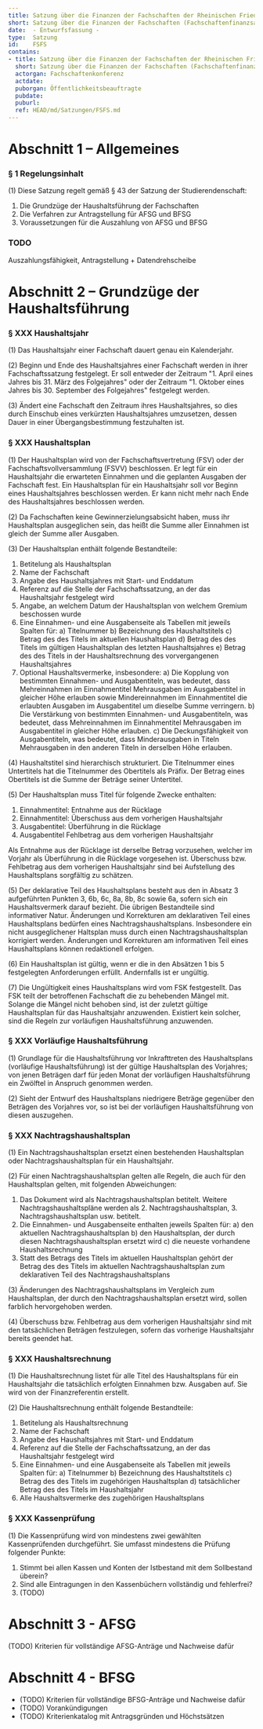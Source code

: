 ```yaml
---
title: Satzung über die Finanzen der Fachschaften der Rheinischen Friedrich-Wilhelms-Universität Bonn (Fachschaftenfinanzsatzung - FSFS)
short: Satzung über die Finanzen der Fachschaften (Fachschaftenfinanzsatzung - FSFS)
date:  - Entwurfsfassung -
type:  Satzung
id:    FSFS
contains:
- title: Satzung über die Finanzen der Fachschaften der Rheinischen Friedrich-Wilhelms-Universität Bonn (Fachschaftenfinanzsatzung - FSFS)
  short: Satzung über die Finanzen der Fachschaften (Fachschaftenfinanzsatzung - FSFS)
  actorgan: Fachschaftenkonferenz
  actdate:
  puborgan: Öffentlichkeitsbeauftragte
  pubdate:
  puburl:
  ref: HEAD/md/Satzungen/FSFS.md
---
```


# Abschnitt 1 – Allgemeines

### § 1 Regelungsinhalt

(1) Diese Satzung regelt gemäß § 43 der Satzung der Studierendenschaft:

1. Die Grundzüge der Haushaltsführung der Fachschaften
2. Die Verfahren zur Antragstellung für AFSG und BFSG
3. Voraussetzungen für die Auszahlung von AFSG und BFSG

### TODO

Auszahlungsfähigkeit, Antragstellung + Datendrehscheibe


# Abschnitt 2 – Grundzüge der Haushaltsführung

### § XXX Haushaltsjahr

(1) Das Haushaltsjahr einer Fachschaft dauert genau ein Kalenderjahr.

(2) Beginn und Ende des Haushaltsjahres einer Fachschaft werden in ihrer Fachschaftssatzung festgelegt.
Er soll entweder der Zeitraum "1. April eines Jahres bis 31. März des Folgejahres" oder der Zeitraum "1. Oktober eines Jahres bis 30. September des Folgejahres" festgelegt werden.

(3) Ändert eine Fachschaft den Zeitraum ihres Haushaltsjahres, so dies durch Einschub eines verkürzten Haushaltsjahres umzusetzen, dessen Dauer in einer Übergangsbestimmung festzuhalten ist.


### § XXX Haushaltsplan

(1) Der Haushaltsplan wird von der Fachschaftsvertretung (FSV) oder der Fachschaftsvollversammlung (FSVV) beschlossen.
Er legt für ein Haushaltsjahr die erwarteten Einnahmen und die geplanten Ausgaben der Fachschaft fest.
Ein Haushaltsplan für ein Haushaltsjahr soll vor Beginn eines Haushaltsjahres beschlossen werden.
Er kann nicht mehr nach Ende des Haushaltsjahres beschlossen werden.

(2) Da Fachschaften keine Gewinnerzielungsabsicht haben, muss ihr Haushaltsplan ausgeglichen sein, das heißt die Summe aller Einnahmen ist gleich der Summe aller Ausgaben.

(3) Der Haushaltsplan enthält folgende Bestandteile:

1. Betitelung als Haushaltsplan
2. Name der Fachschaft
3. Angabe des Haushaltsjahres mit Start- und Enddatum
4. Referenz auf die Stelle der Fachschaftssatzung, an der das Haushaltsjahr festgelegt wird
5. Angabe, an welchem Datum der Haushaltsplan von welchem Gremium beschossen wurde
6. Eine Einnahmen- und eine Ausgabenseite als Tabellen mit jeweils Spalten für:
    a) Titelnummer
    b) Bezeichnung des Haushaltstitels
    c) Betrag des des Titels im aktuellen Haushaltsplan
    d) Betrag des des Titels im gültigen Haushaltsplan des letzten Haushaltsjahres
    e) Betrag des des Titels in der Haushaltsrechnung des vorvergangenen Haushaltsjahres
8. Optional Haushaltsvermerke, insbesondere:
    a) Die Kopplung von bestimmten Einnahmen- und Ausgabentiteln, was bedeutet, dass Mehreinnahmen im Einnahmentitel Mehrausgaben im Ausgabentitel in gleicher Höhe erlauben sowie Mindereinnahmen im Einnahmentitel die erlaubten Ausgaben im Ausgabentitel um dieselbe Summe verringern.
    b) Die Verstärkung von bestimmten Einnahmen- und Ausgabentiteln, was bedeutet, dass Mehreinnahmen im Einnahmentitel Mehrausgaben im Ausgabentitel in gleicher Höhe erlauben.
    c) Die Deckungsfähigkeit von Ausgabentiteln, was bedeutet, dass Minderausgaben in Titeln Mehrausgaben in den anderen Titeln in derselben Höhe erlauben.

(4) Haushaltstitel sind hierarchisch strukturiert.
Die Titelnummer eines Untertitels hat die Titelnummer des Obertitels als Präfix.
Der Betrag eines Obertitels ist die Summe der Beträge seiner Untertitel.

(5) Der Haushaltsplan muss Titel für folgende Zwecke enthalten:

1. Einnahmentitel: Entnahme aus der Rücklage
2. Einnahmentitel: Überschuss aus dem vorherigen Haushaltsjahr
3. Ausgabentitel: Überführung in die Rücklage
4. Ausgabentitel Fehlbetrag aus dem vorherigen Haushaltsjahr

Als Entnahme aus der Rücklage ist derselbe Betrag vorzusehen, welcher im Vorjahr als Überführung in die Rücklage vorgesehen ist.
Überschuss bzw. Fehlbetrag aus dem vorherigen Haushaltsjahr sind bei Aufstellung des Haushaltsplans sorgfältig zu schätzen.

(5) Der deklarative Teil des Haushaltsplans besteht aus den in Absatz 3 aufgeführten Punkten 3, 6b, 6c, 8a, 8b, 8c sowie 6a, sofern sich ein Haushaltsvermerk darauf bezieht.
Die übrigen Bestandteile sind informativer Natur.
Änderungen und Korrekturen am deklarativen Teil eines Haushaltsplans bedürfen eines Nachtragshaushaltsplans.
Insbesondere ein nicht ausgeglichener Haltsplan muss durch einen Nachtragshaushaltsplan korrigiert werden.
Änderungen und Korrekturen am informativen Teil eines Haushaltsplans können redaktionell erfolgen.

(6) Ein Haushaltsplan ist gültig, wenn er die in den Absätzen 1 bis 5 festgelegten Anforderungen erfüllt. Andernfalls ist er ungültig.

(7) Die Ungültigkeit eines Haushaltsplans wird vom FSK festgestellt.
Das FSK teilt der betroffenen Fachschaft die zu behebenden Mängel mit.
Solange die Mängel nicht behoben sind, ist der zuletzt gültige Haushaltsplan für das Haushaltsjahr anzuwenden.
Existiert kein solcher, sind die Regeln zur vorläufigen Haushaltsführung anzuwenden.


### § XXX Vorläufige Haushaltsführung

(1) Grundlage für die Haushaltsführung vor Inkrafttreten des Haushaltsplans (vorläufige Haushaltsführung) ist der gültige Haushaltsplan des Vorjahres; von jenen Beträgen darf für jeden Monat der vorläufigen Haushaltsführung ein Zwölftel in Anspruch genommen werden.

(2) Sieht der Entwurf des Haushaltsplans niedrigere Beträge gegenüber den Beträgen des Vorjahres vor, so ist bei der vorläufigen Haushaltsführung von diesen auszugehen.


### § XXX Nachtragshaushaltsplan

(1) Ein Nachtragshaushaltsplan ersetzt einen bestehenden Haushaltsplan oder Nachtragshaushaltsplan für ein Haushaltsjahr.

(2) Für einen Nachtragshaushaltsplan gelten alle Regeln, die auch für den Haushaltsplan gelten, mit folgenden Abweichungen:

1. Das Dokument wird als Nachtragshaushaltsplan betitelt. Weitere Nachtragshaushaltspläne werden als 2. Nachtragshaushaltsplan, 3. Nachtragshaushaltsplan usw. betitelt.
2. Die Einnahmen- und Ausgabenseite enthalten jeweils Spalten für:
    a) den aktuellen Nachtragshaushaltsplan
    b) den Haushaltsplan, der durch diesen Nachtragshaushaltsplan ersetzt wird
    c) die neueste vorhandene Haushaltsrechnung
3. Statt des Betrags des Titels im aktuellen Haushaltsplan gehört der Betrag des des Titels im aktuellen Nachtragshaushaltsplan zum deklarativen Teil des Nachtragshaushaltsplans

(3) Änderungen des Nachtragshaushaltsplans im Vergleich zum Haushaltsplan, der durch den Nachtragshaushaltsplan ersetzt wird, sollen farblich hervorgehoben werden.

(4) Überschuss bzw. Fehlbetrag aus dem vorherigen Haushaltsjahr sind mit den tatsächlichen Beträgen festzulegen, sofern das vorherige Haushaltsjahr bereits geendet hat.


### § XXX Haushaltsrechnung

(1) Die Haushaltsrechnung listet für alle Titel des Haushaltsplans für ein Haushaltsjahr die tatsächlich erfolgten Einnahmen bzw. Ausgaben auf.
Sie wird von der Finanzreferentin erstellt.

(2) Die Haushaltsrechnung enthält folgende Bestandteile:

1. Betitelung als Haushaltsrechnung
2. Name der Fachschaft
3. Angabe des Haushaltsjahres mit Start- und Enddatum
4. Referenz auf die Stelle der Fachschaftssatzung, an der das Haushaltsjahr festgelegt wird
5. Eine Einnahmen- und eine Ausgabenseite als Tabellen mit jeweils Spalten für:
    a) Titelnummer
    b) Bezeichnung des Haushaltstitels
    c) Betrag des des Titels im zugehörigen Haushaltsplan
    d) tatsächlicher Betrag des des Titels im Haushaltsjahr
8. Alle Haushaltsvermerke des zugehörigen Haushaltsplans


### § XXX Kassenprüfung

(1) Die Kassenprüfung wird von mindestens zwei gewählten Kassenprüfenden durchgeführt. Sie umfasst mindestens die Prüfung folgender Punkte:

1. Stimmt bei allen Kassen und Konten der Istbestand mit dem Sollbestand überein?
2. Sind alle Eintragungen in den Kassenbüchern vollständig und fehlerfrei?
3. (TODO)

# Abschnitt 3 - AFSG

(TODO) Kriterien für vollständige AFSG-Anträge und Nachweise dafür


# Abschnitt 4 - BFSG

- (TODO) Kriterien für vollständige BFSG-Anträge und Nachweise dafür
- (TODO) Vorankündigungen
- (TODO) Kriterienkatalog mit Antragsgründen und Höchstsätzen




